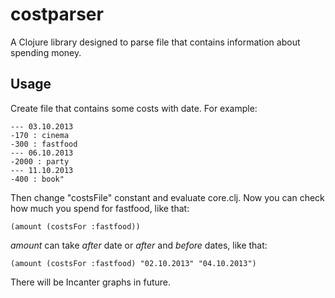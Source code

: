 # costparser

A Clojure library designed to parse file that contains information about spending money.

## Usage

Create file that contains some costs with date. For example:

	--- 03.10.2013
	-170 : cinema
	-300 : fastfood
	--- 06.10.2013
	-2000 : party
	--- 11.10.2013
	-400 : book"

Then change "costsFile" constant and evaluate core.clj.
Now you can check how much you spend for fastfood, like that:

	(amount (costsFor :fastfood))

_amount_ can take _after_ date or _after_ and _before_ dates, like that:


	(amount (costsFor :fastfood) "02.10.2013" "04.10.2013")

There will be Incanter graphs in future.
